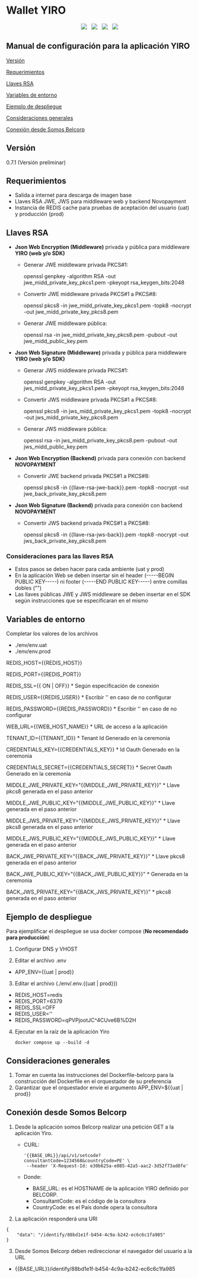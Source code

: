 # Wallet YIRO

<div align='center'>
<img src="https://img.shields.io/badge/Node%20js-339933?style=for-the-badge&logo=nodedotjs&logoColor=white" />&nbsp;&nbsp;
<img src="https://img.shields.io/badge/React-20232A?style=for-the-badge&logo=react&logoColor=61DAFB" />&nbsp;&nbsp;
<img src="https://img.shields.io/badge/next%20js-000000?style=for-the-badge&logo=nextdotjs&logoColor=white" />&nbsp;&nbsp;
<img src="https://img.shields.io/badge/redis-CC0000.svg?&style=for-the-badge&logo=redis&logoColor=white" />
</div>

## Manual de configuración para la aplicación YIRO

[Versión](#versión)

[Requerimientos](#requerimientos)

[Llaves RSA](#llaves-rsa)

[Variables de entorno](#variables-de-entorno)

[Ejemplo de despliegue](#ejemplo-de-despliegue)

[Consideraciones generales](#consideraciones-generales)

[Conexión desde Somos Belcorp](#conexión-desde-somos-belcorp)

## Versión

0.7.1 (Versión preliminar)

## Requerimientos

- Salida a internet para descarga de imagen base
- Llaves RSA JWE, JWS para middleware web y backend Novopayment
- Instancia de REDIS cache para pruebas de aceptación del usuario (uat) y producción (prod)

## Llaves RSA

- **Json Web Encryption (Middleware)** privada y pública para middleware **YIRO (web y/o SDK)**

  - Generar JWE middleware privada PKCS#1:

    openssl genpkey -algorithm RSA -out jwe_midd_private_key_pkcs1.pem -pkeyopt rsa_keygen_bits:2048

  - Convertir JWE middleware privada PKCS#1 a PKCS#8:

    openssl pkcs8 -in jwe_midd_private_key_pkcs1.pem -topk8 -nocrypt -out jwe_midd_private_key_pkcs8.pem

  - Generar JWE middleware pública:

    openssl rsa -in jwe_midd_private_key_pkcs8.pem -pubout -out jwe_midd_public_key.pem

- **Json Web Signature (Middleware)** privada y pública para middleware **YIRO (web y/o SDK)**

  - Generar JWS middleware privada PKCS#1:

    openssl genpkey -algorithm RSA -out jws_midd_private_key_pkcs1.pem -pkeyopt rsa_keygen_bits:2048

  - Convertir JWS middleware privada PKCS#1 a PKCS#8:

    openssl pkcs8 -in jws_midd_private_key_pkcs1.pem -topk8 -nocrypt -out jws_midd_private_key_pkcs8.pem

  - Generar JWS middleware pública:

    openssl rsa -in jws_midd_private_key_pkcs8.pem -pubout -out jws_midd_public_key.pem

- **Json Web Encryption (Backend)** privada para conexión con backend **NOVOPAYMENT**

  - Convertir JWE backend privada PKCS#1 a PKCS#8:

    openssl pkcs8 -in {{llave-rsa-jwe-back}}.pem -topk8 -nocrypt -out jwe_back_private_key_pkcs8.pem

- **Json Web Signature (Backend)** privada para conexión con backend **NOVOPAYMENT**

  - Convertir JWS backend privada PKCS#1 a PKCS#8:

    openssl pkcs8 -in {{llave-rsa-jws-back}}.pem -topk8 -nocrypt -out jws_back_private_key_pkcs8.pem

### Consideraciones para las llaves RSA

- Estos pasos se deben hacer para cada ambiente (uat y prod)
- En la aplicación Web se deben insertar sin el header (-----BEGIN PUBLIC KEY-----) ni footer (-----END PUBLIC KEY-----) entre comillas dobles ("")
- Las llaves públicas JWE y JWS middleware se deben insertar en el SDK según instrucciones que se especificaran en el mismo

## Variables de entorno

Completar los valores de los archivos

- ./env/env.uat
- ./env/env.prod

REDIS_HOST={{REDIS_HOST}}

REDIS_PORT={{REDIS_PORT}}

REDIS_SSL={{ ON | OFF}} \* Según especificación de conexión

REDIS_USER={{REDIS_USER}} \* Escribir '' en caso de no configurar

REDIS_PASSWORD={{REDIS_PASSWORD}} \* Escribir '' en caso de no configurar

WEB_URL={{WEB_HOST_NAME}} \* URL de acceso a la aplicación

TENANT_ID={{TENANT_ID}} \* Tenant Id Generado en la ceremonia

CREDENTIALS_KEY={{CREDENTIALS_KEY}} \* Id Oauth Generado en la ceremonia

CREDENTIALS_SECRET={{CREDENTIALS_SECRET}} \* Secret Oauth Generado en la ceremonia

MIDDLE_JWE_PRIVATE_KEY="{{MIDDLE_JWE_PRIVATE_KEY}}" \* Llave pkcs8 generada en el paso anterior

MIDDLE_JWE_PUBLIC_KEY="{{MIDDLE_JWE_PUBLIC_KEY}}" \* Llave generada en el paso anterior

MIDDLE_JWS_PRIVATE_KEY="{{MIDDLE_JWS_PRIVATE_KEY}}" \* Llave pkcs8 generada en el paso anterior

MIDDLE_JWS_PUBLIC_KEY="{{MIDDLE_JWS_PUBLIC_KEY}}" \* Llave generada en el paso anterior

BACK_JWE_PRIVATE_KEY="{{BACK_JWE_PRIVATE_KEY}}" \* Llave pkcs8 generada en el paso anterior

BACK_JWE_PUBLIC_KEY="{{BACK_JWE_PUBLIC_KEY}}" \* Generada en la ceremonia

BACK_JWS_PRIVATE_KEY="{{BACK_JWS_PRIVATE_KEY}}" \* pkcs8 generada en el paso anterior

## Ejemplo de despliegue

Para ejemplificar el despliegue se usa docker compose (**No recomendado para producción**)

1. Configurar DNS y VHOST

2. Editar el archivo .env

- APP_ENV={{uat | prod}}

3. Editar el archivo (./env/.env.{{uat | prod}})

- REDIS_HOST=redis
- REDIS_PORT=6379
- REDIS_SSL=OFF
- REDIS_USER=''
- REDIS_PASSWORD=qPVPjootJC^4CUve6B%D2H

4. Ejecutar en la raíz de la aplicación Yiro

   ```
   docker compose up --build -d
   ```

## Consideraciones generales

1. Tomar en cuenta las instrucciones del Dockerfile-belcorp para la construcción del Dockerfile en el orquestador de su preferencia
2. Garantizar que el orquestador envíe el argumento APP_ENV=${{uat | prod}}

## Conexión desde Somos Belcorp

1. Desde la aplicación somos Belcorp realizar una petición GET a la aplicación Yiro.

   - CURL:

     ```
     '{{BASE_URL}}/api/v1/setcode?consultantCode=1234568&countryCode=PE' \
      --header 'X-Request-Id: e30b625a-e085-42a5-aac2-3d52f73ad8fe'
     ```

   - Donde:
     - BASE_URL: es el HOSTNAME de la aplicación YIRO definido por BELCORP.
     - ConsultantCode: es el código de la consultora
     - CountryCode: es el País donde opera la consultora

2. La aplicación responderá una URI

```
{
    "data": "/identify/88bd1e1f-b454-4c9a-b242-ec6c6c1fa985"
}

```

3. Desde Somos Belcorp deben redireccionar el navegador del usuario a la URL

- {{BASE_URL}}/identify/88bd1e1f-b454-4c9a-b242-ec6c6c1fa985
